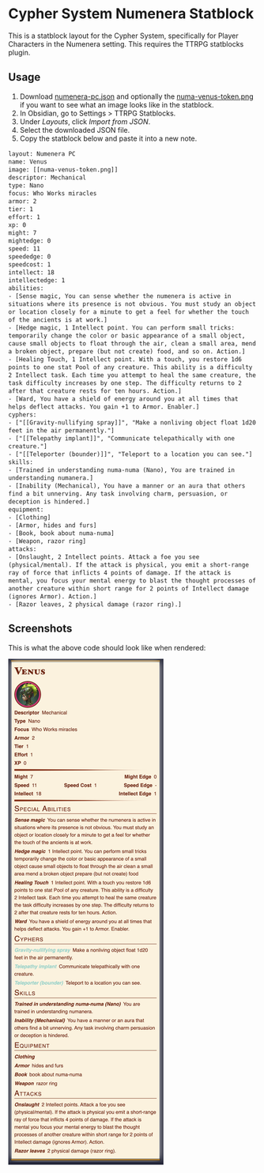 # Cypher System Numenera Statblock

This is a statblock layout for the Cypher System, specifically for Player Characters in the Numenera setting. This requires the TTRPG statblocks plugin.

## Usage

1. Download [numenera-pc.json](_attachments/numenera-pc.json) and optionally the [numa-venus-token.png](_attachments/numa-venus-token.png) if you want to see what an image looks like in the statblock.
2. In Obsidian, go to Settings > TTRPG Statblocks.
3. Under *Layouts*, click *Import from JSON*.
4. Select the downloaded JSON file.
5. Copy the statblock below and paste it into a new note.

```statblock
layout: Numenera PC
name: Venus
image: [[numa-venus-token.png]]
descriptor: Mechanical
type: Nano
focus: Who Works miracles
armor: 2
tier: 1
effort: 1
xp: 0 
might: 7
mightedge: 0
speed: 11
speededge: 0
speedcost: 1
intellect: 18
intellectedge: 1
abilities:
- [Sense magic, You can sense whether the numenera is active in situations where its presence is not obvious. You must study an object or location closely for a minute to get a feel for whether the touch of the ancients is at work.]
- [Hedge magic, 1 Intellect point. You can perform small tricks: temporarily change the color or basic appearance of a small object, cause small objects to float through the air, clean a small area, mend a broken object, prepare (but not create) food, and so on. Action.]
- [Healing Touch, 1 Intellect point. With a touch, you restore 1d6 points to one stat Pool of any creature. This ability is a difficulty 2 Intellect task. Each time you attempt to heal the same creature, the task difficulty increases by one step. The difficulty returns to 2 after that creature rests for ten hours. Action.]
- [Ward, You have a shield of energy around you at all times that helps deflect attacks. You gain +1 to Armor. Enabler.]
cyphers:
- ["[[Gravity-nullifying spray]]", "Make a nonliving object float 1d20 feet in the air permanently."]
- ["[[Telepathy implant]]", "Communicate telepathically with one creature."]
- ["[[Teleporter (bounder)]]", "Teleport to a location you can see."]
skills:
- [Trained in understanding numa-numa (Nano), You are trained in understanding numanera.]
- [Inability (Mechanical), You have a manner or an aura that others find a bit unnerving. Any task involving charm, persuasion, or deception is hindered.]
equipment:
- [Clothing]
- [Armor, hides and furs]
- [Book, book about numa-numa]
- [Weapon, razor ring]
attacks:
- [Onslaught, 2 Intellect points. Attack a foe you see (physical/mental). If the attack is physical, you emit a short-range ray of force that inflicts 4 points of damage. If the attack is mental, you focus your mental energy to blast the thought processes of another creature within short range for 2 points of Intellect damage (ignores Armor). Action.]
- [Razor leaves, 2 physical damage (razor ring).]
```

## Screenshots

This is what the above code should look like when rendered:

![Numenera PC statblock](_attachments/numenera-pc-sample.png)
